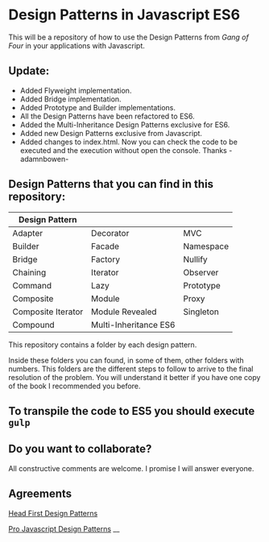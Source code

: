 # Design Patterns in Javascript ES6
This will be a repository of how to use the Design Patterns from *Gang of Four* in your applications with Javascript.

## Update:
- Added Flyweight implementation.
- Added Bridge implementation.
- Added Prototype and Builder implementations.
- All the Design Patterns have been refactored to ES6.
- Added the Multi-Inheritance Design Patterns exclusive for ES6.
- Added new Design Patterns exclusive from Javascript.
- Added changes to index.html. Now you can check the code to be executed and the execution without open the console. Thanks -adamnbowen-


## Design Patterns that you can find in this repository:

| Design Pattern| | |
| ------------- | ------------- | -------- |
| Adapter          | Decorator        | MVC  |
| Builder           | Facade       | Namespace  |
| Bridge          | Factory      | Nullify  |
| Chaining           | Iterator         | Observer |
| Command      | Lazy       | Prototype  |
| Composite          | Module         | Proxy  |
| Composite Iterator        | Module Revealed        | Singleton  |
| Compound   | Multi-Inheritance ES6         |   |



This repository contains a folder by each design pattern.

Inside these folders you can found, in some of them, other folders with numbers. This folders are the different steps to follow to arrive to the final resolution of the problem.
You will understand it better if you have one copy of the book I recommended you before.

## To transpile the code to ES5 you should execute ```gulp```
 
## Do you want to collaborate?

All constructive comments are welcome. I promise I will answer everyone.

## Agreements

[Head First Design Patterns](http://www.amazon.com/First-Design-Patterns-Elisabeth-Freeman/dp/0596007124/ref=sr_1_1?ie=UTF8&qid=1316512770&sr=8-1)

[Pro Javascript Design Patterns](http://www.amazon.com/Pro-JavaScript-Design-Patterns-Object-Oriented/dp/159059908X)
__
